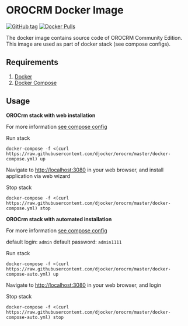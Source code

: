 # OROCRM Docker Image
[![GitHub tag](https://img.shields.io/github/tag/djocker/orocrm.svg?maxAge=2592000)](https://hub.docker.com/r/djocker/orocrm/tags/) [![Docker Pulls](https://img.shields.io/docker/pulls/djocker/orocrm.svg?maxAge=2592000)](https://hub.docker.com/r/djocker/orocrm/)  

The docker image contains source code of OROCRM Community Edition.
This image are used as part of docker stack (see compose configs).

## Requirements

1. [Docker](https://www.docker.com/)
2. [Docker Compose](http://docs.docker.com/compose)

## Usage
**OROCrm stack with web installation**

For more information [see compose config](compose/webinstall/docker-compose.yml)

Run stack 

```
docker-compose -f <(curl https://raw.githubusercontent.com/djocker/orocrm/master/docker-compose.yml) up
```
Navigate to [http://localhost:3080](http://localhost:3080) in your web browser, and install application via web wizard

Stop stack

```
docker-compose -f <(curl https://raw.githubusercontent.com/djocker/orocrm/master/docker-compose.yml) stop
```

**OROCrm stack with automated installation**

For more information [see compose config](compose/autoinstall/docker-compose.yml)

default login: `admin` default password: `admin1111`

Run stack

```
docker-compose -f <(curl https://raw.githubusercontent.com/djocker/orocrm/master/docker-compose-auto.yml) up
```
Navigate to [http://localhost:3080](http://localhost:3080) in your web browser, and login

Stop stack

```
docker-compose -f <(curl https://raw.githubusercontent.com/djocker/orocrm/master/docker-compose-auto.yml) stop 
```
